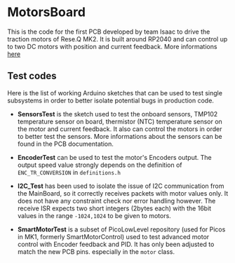 # MotorsBoard
This is the code for the first PCB developed by team Isaac to drive the traction motors of Rese.Q MK2. It is built around RP2040 and can control up to two DC motors with position and current feedback. More informations [here](https://docs.teamisaac.it/doc/brushed-motor-board-hYdcsDyAAj)

## Test codes
Here is the list of working Arduino sketches that can be used to test single subsystems in order to better isolate potential bugs in production code.

- **SensorsTest** is the sketch used to test the onboard sensors, TMP102 temperature sensor on board, thermistor (NTC) temperature sensor on the motor and current feedback. It also can control the motors in order to better test the sensors. More informations about the sensors can be found in the PCB documentation.

- **EncoderTest** can be used to test the motor's Encoders output. The output speed value strongly depends on the definition of `ENC_TR_CONVERSION` in `definitions.h`

- **I2C_Test** has been used to isolate the issue of I2C communication from the MainBoard, so it correctly receives packets with motor values only. It does not have any constraint check nor error handling however. The receive ISR expects two short integers (2bytes each) with the 16bit values in the range `-1024,1024` to be given to motors.
 
- **SmartMotorTest** is a subset of PicoLowLevel repository (used for Picos in MK1, formerly SmartMotorControl) used to test advanced motor control with Encoder feedback and PID. It has only been adjusted to match the new PCB pins. especially in the `motor` class.
